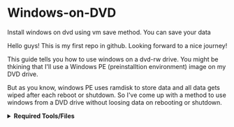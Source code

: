 # Windows-on-DVD
Install windows on dvd using vm save method. You can save your data


Hello guys! This is my first repo in github. Looking forward to a nice journey! 

This guide tells you how to use windows on a dvd-rw drive. 
You might be thkining that I'll use a Windows PE (preinstalltion environment) image on my DVD drive. 

But as you know, windows PE uses ramdisk to store data and all data gets wiped after each reboot or shutdown. So I've come up with a method to use windows from a DVD drive without loosing data on rebooting or shutdown.


<details> 
<summary><strong>Required Tools/Files</strong></summary>

1. A Dvd-rw drive (8 gb minimum) 
2. A linux live iso (Debian based):
   https://cdimage.debian.org/debian-cd/current-live/amd64/iso-hybrid/debian-live-11.6.0-amd64-xfce.iso
3. Windows 10 iso file:
   https://www.microsoft.com/en-us/software-download
4. Pc with minimum 4 gb ram. 

<details>
<summary><strong>How to install? </strong></summary>

1. Booting the live os:
   https://github.com/colmehurze/
2. Installing windows:

If you would like to ask me questions or provide your ideas:

My gmail: colmehurze@gmail.com
Contact me on telegram: https://t.me/colmehurze

If you can't open telegram link, open telegram app and search colmehurze. 

Thanos for viewing, See you in my next project! 



